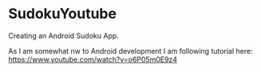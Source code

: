 # SudokuYoutube
Creating an Android Sudoku App.

As I am somewhat nw to Android development I am following tutorial here:
https://www.youtube.com/watch?v=o6P05m0E9z4
